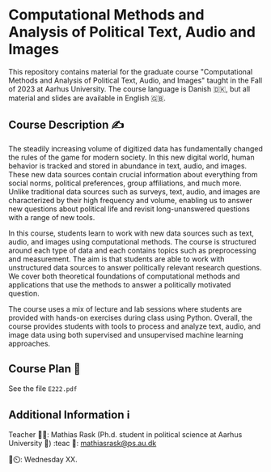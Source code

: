 # Computational Methods and Analysis of Political Text, Audio and Images
This repository contains material for the graduate course "Computational Methods and Analysis of Political Text, Audio, and Images" taught in the Fall of 2023 at Aarhus University. The course language is Danish 🇩🇰, but all material and slides are available in English 🇬🇧. 


<h2 align="left" id="description">Course Description ✍️ </h2>

The steadily increasing volume of digitized data has fundamentally changed the rules of the game for modern society. 
In this new digital world, human behavior is tracked and stored in abundance in text, audio, and images. 
These new data sources contain crucial information about everything from social norms, political preferences, group affiliations, and much more. 
Unlike traditional data sources such as surveys, text, audio, and images are characterized by their high frequency and volume, enabling us to answer new questions about political life and revisit long-unanswered questions with a range of new tools.

In this course, students learn to work with new data sources such as text, audio, and images using computational methods. 
The course is structured around each type of data and each contains topics such as preprocessing and measurement. 
The aim is that students are able to work with unstructured data sources to answer politically relevant research questions. 
We cover both theoretical foundations of computational methods and applications that use the methods to answer a politically motivated question. 

The course uses a mix of lecture and lab sessions where students are provided with hands-on exercises during class using Python. 
Overall, the course provides students with tools to process and analyze text, audio, and image data using both supervised and unsupervised machine learning approaches.


<h2 align="left" id="description">Course Plan 📅</h2>

See the file ```E222.pdf```

<h2 align="left" id="setup">Additional Information ℹ️</h2>

Teacher 👨‍🏫: Mathias Rask (Ph.d. student in political science at Aarhus University 🏫)
:teac
📧: mathiasrask@ps.au.dk

🏣⏲️: Wednesday XX. 


